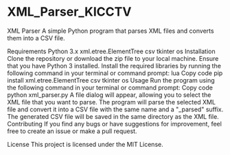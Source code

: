 # XML_Parser_KICCTV
XML Parser
A simple Python program that parses XML files and converts them into a CSV file.

Requirements
Python 3.x
xml.etree.ElementTree
csv
tkinter
os
Installation
Clone the repository or download the zip file to your local machine.
Ensure that you have Python 3 installed.
Install the required libraries by running the following command in your terminal or command prompt:
lua
Copy code
pip install xml.etree.ElementTree csv tkinter os
Usage
Run the program using the following command in your terminal or command prompt:
Copy code
python xml_parser.py
A file dialog will appear, allowing you to select the XML file that you want to parse.
The program will parse the selected XML file and convert it into a CSV file with the same name and a "_parsed" suffix.
The generated CSV file will be saved in the same directory as the XML file.
Contributing
If you find any bugs or have suggestions for improvement, feel free to create an issue or make a pull request.

License
This project is licensed under the MIT License.
